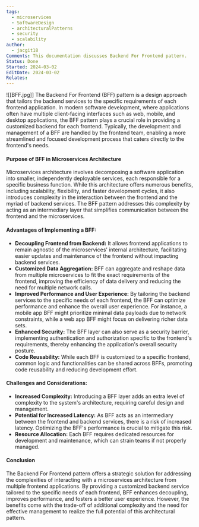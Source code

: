 ```yaml
---
tags:
  - microservices
  - SoftwareDesign
  - architecturalPatterns
  - security
  - scalability
author:
  - jacgit18
Comments: This documentation discusses Backend For Frontend pattern.
Status: Done
Started: 2024-03-02
EditDate: 2024-03-02
Relates:
---
```

![[BFF.jpg]]
The Backend For Frontend (BFF) pattern is a design approach that tailors the backend services to the specific requirements of each frontend application. In modern software development, where applications often have multiple client-facing interfaces such as web, mobile, and desktop applications, the BFF pattern plays a crucial role in providing a customized backend for each frontend. Typically, the development and management of a BFF are handled by the frontend team, enabling a more streamlined and focused development process that caters directly to the frontend's needs.

#### Purpose of BFF in Microservices Architecture

Microservices architecture involves decomposing a software application into smaller, independently deployable services, each responsible for a specific business function. While this architecture offers numerous benefits, including scalability, flexibility, and faster development cycles, it also introduces complexity in the interaction between the frontend and the myriad of backend services. The BFF pattern addresses this complexity by acting as an intermediary layer that simplifies communication between the frontend and the microservices.

#### Advantages of Implementing a BFF:

- **Decoupling Frontend from Backend:** It allows frontend applications to remain agnostic of the microservices' internal architecture, facilitating easier updates and maintenance of the frontend without impacting backend services.
- **Customized Data Aggregation:** BFF can aggregate and reshape data from multiple microservices to fit the exact requirements of the frontend, improving the efficiency of data delivery and reducing the need for multiple network calls.
- **Improved Performance and User Experience:** By tailoring the backend services to the specific needs of each frontend, the BFF can optimize performance and enhance the overall user experience. For instance, a mobile app BFF might prioritize minimal data payloads due to network constraints, while a web app BFF might focus on delivering richer data sets.
- **Enhanced Security:** The BFF layer can also serve as a security barrier, implementing authentication and authorization specific to the frontend's requirements, thereby enhancing the application's overall security posture.
- **Code Reusability:** While each BFF is customized to a specific frontend, common logic and functionalities can be shared across BFFs, promoting code reusability and reducing development effort.

#### Challenges and Considerations:

- **Increased Complexity:** Introducing a BFF layer adds an extra level of complexity to the system's architecture, requiring careful design and management.
- **Potential for Increased Latency:** As BFF acts as an intermediary between the frontend and backend services, there is a risk of increased latency. Optimizing the BFF's performance is crucial to mitigate this risk.
- **Resource Allocation:** Each BFF requires dedicated resources for development and maintenance, which can strain teams if not properly managed.

#### Conclusion

The Backend For Frontend pattern offers a strategic solution for addressing the complexities of interacting with a microservices architecture from multiple frontend applications. By providing a customized backend service tailored to the specific needs of each frontend, BFF enhances decoupling, improves performance, and fosters a better user experience. However, the benefits come with the trade-off of additional complexity and the need for effective management to realize the full potential of this architectural pattern.